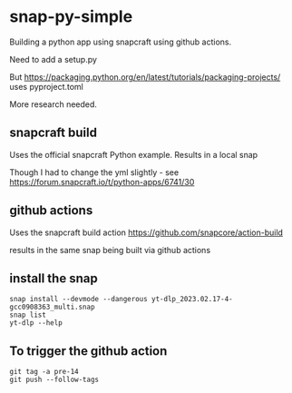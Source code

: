 # snap-py-simple

Building a python app using snapcraft using github actions.

Need to add a setup.py

But https://packaging.python.org/en/latest/tutorials/packaging-projects/ uses pyproject.toml

More research needed.

## snapcraft build

Uses the official snapcraft Python example.
Results in a local snap

Though I had to change the yml slightly - see https://forum.snapcraft.io/t/python-apps/6741/30 

## github actions

Uses the snapcraft build action
https://github.com/snapcore/action-build

results in the same snap being built via github actions

## install the snap

	snap install --devmode --dangerous yt-dlp_2023.02.17-4-gcc0908363_multi.snap
	snap list
	yt-dlp --help

## To trigger the github action

	git tag -a pre-14
	git push --follow-tags

